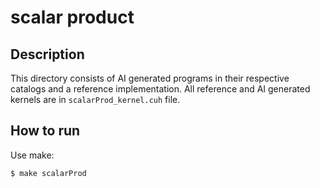 # scalar product

## Description

This directory consists of AI generated programs in their respective catalogs and a reference implementation.
All reference and AI generated kernels are in ```scalarProd_kernel.cuh``` file.

## How to run

Use make:

```
$ make scalarProd
```


